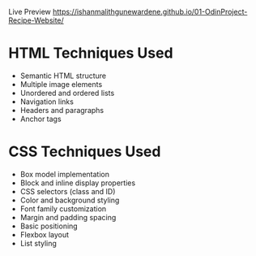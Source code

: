 Live Preview https://ishanmalithgunewardene.github.io/01-OdinProject-Recipe-Website/

# HTML Techniques Used
- Semantic HTML structure
- Multiple image elements
- Unordered and ordered lists
- Navigation links
- Headers and paragraphs
- Anchor tags

# CSS Techniques Used
- Box model implementation
- Block and inline display properties
- CSS selectors (class and ID)
- Color and background styling
- Font family customization
- Margin and padding spacing
- Basic positioning
- Flexbox layout
- List styling
